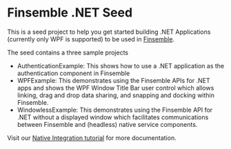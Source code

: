 # Finsemble .NET Seed

This is a seed project to help you get started building .NET Applications (currently only WPF is supported) to be used in [Finsemble](https://www.chartiq.com/finsemble/).

The seed contains a three sample projects
- AuthenticationExample: This shows how to use a .NET application as the authentication component in Finsemble
- WPFExample: This demonstrates using the Finsemble APIs for .NET apps and shows the WPF Window Title Bar user control which allows linking, drag and drop data sharing, and snapping and docking within Finsemble.
- WindowlessExample: This demonstrates using the Finsemble API for .NET without a displayed window which facilitates communications between Finsemble and (headless) native service components.

Visit our [Native Integration tutorial](https://documentation.chartiq.com/finsemble/tutorial-integratingNativeApplications.html) for more documentation.
